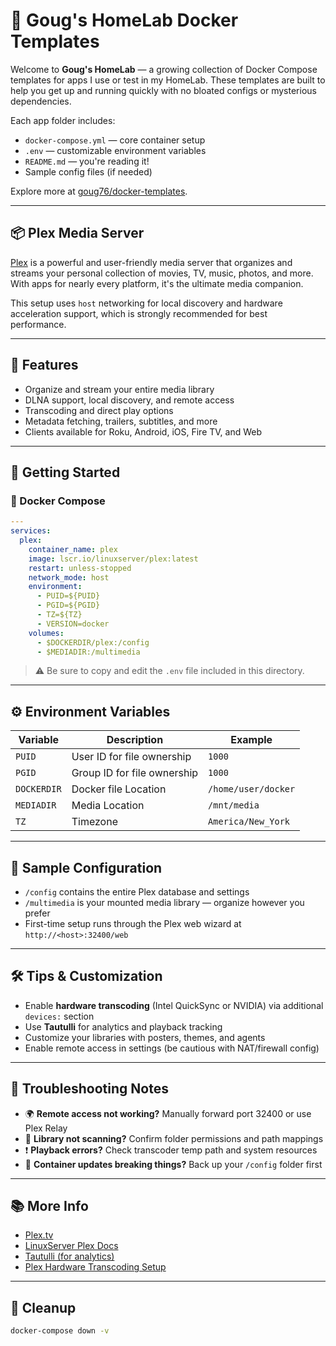 # 🏡 Goug's HomeLab Docker Templates

Welcome to **Goug's HomeLab** — a growing collection of Docker Compose templates for apps I use or test in my HomeLab. These templates are built to help you get up and running quickly with no bloated configs or mysterious dependencies.

Each app folder includes:

* `docker-compose.yml` — core container setup
* `.env` — customizable environment variables
* `README.md` — you're reading it!
* Sample config files (if needed)

Explore more at [goug76/docker-templates](https://github.com/goug76/docker-templates).

---

## 📦 Plex Media Server

[Plex](https://www.plex.tv/) is a powerful and user-friendly media server that organizes and streams your personal collection of movies, TV, music, photos, and more. With apps for nearly every platform, it's the ultimate media companion.

This setup uses `host` networking for local discovery and hardware acceleration support, which is strongly recommended for best performance.

---

## 🧰 Features

* Organize and stream your entire media library
* DLNA support, local discovery, and remote access
* Transcoding and direct play options
* Metadata fetching, trailers, subtitles, and more
* Clients available for Roku, Android, iOS, Fire TV, and Web

---

## 🚀 Getting Started

### 🐳 Docker Compose

```yaml
---
services:
  plex:
    container_name: plex
    image: lscr.io/linuxserver/plex:latest
    restart: unless-stopped
    network_mode: host
    environment:
      - PUID=${PUID}
      - PGID=${PGID}
      - TZ=${TZ}
      - VERSION=docker
    volumes:
      - $DOCKERDIR/plex:/config
      - $MEDIADIR:/multimedia
```

> ⚠️ Be sure to copy and edit the `.env` file included in this directory.

---

## ⚙️ Environment Variables

| Variable | Description | Example |
|----|----|----|
| `PUID` | User ID for file ownership | `1000` |
| `PGID` | Group ID for file ownership | `1000` |
| `DOCKERDIR` | Docker file Location | `/home/user/docker` |
| `MEDIADIR` | Media Location | `/mnt/media` |
| `TZ` | Timezone | `America/New_York` |

---

## 🧪 Sample Configuration

* `/config` contains the entire Plex database and settings
* `/multimedia` is your mounted media library — organize however you prefer
* First-time setup runs through the Plex web wizard at `http://<host>:32400/web`

---

## 🛠️ Tips & Customization

* Enable **hardware transcoding** (Intel QuickSync or NVIDIA) via additional `devices:` section
* Use **Tautulli** for analytics and playback tracking
* Customize your libraries with posters, themes, and agents
* Enable remote access in settings (be cautious with NAT/firewall config)

---

## 🧯 Troubleshooting Notes

* 🌍 **Remote access not working?** Manually forward port 32400 or use Plex Relay
* 🔄 **Library not scanning?** Confirm folder permissions and path mappings
* ❗ **Playback errors?** Check transcoder temp path and system resources
* 🧠 **Container updates breaking things?** Back up your `/config` folder first

---

## 📚 More Info

* [Plex.tv](https://www.plex.tv/)
* [LinuxServer Plex Docs](https://docs.linuxserver.io/images/docker-plex)
* [Tautulli (for analytics)](https://tautulli.com/)
* [Plex Hardware Transcoding Setup](https://support.plex.tv/articles/115002178853)

---

## 🧼 Cleanup

```bash
docker-compose down -v
```
